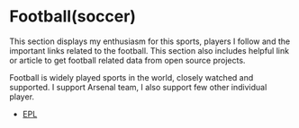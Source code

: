 # Football\(soccer\)

This section displays my enthusiasm for this sports, players I follow and the important links related to the football. This section also includes helpful link or article to get football related data from open source projects.

Football is widely played sports in the world, closely watched and supported. I support Arsenal team, I also support few other individual player.

* [EPL](epl.md)
